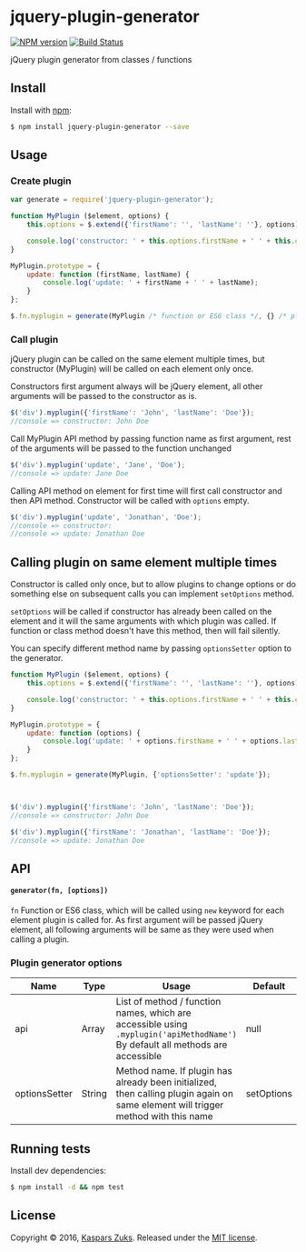 [npm-url]: https://npmjs.org/package/jquery-plugin-generator
[npm-image]: http://img.shields.io/npm/v/jquery-plugin-generator.svg
[travis-url]: https://travis-ci.org/kasparsz/jquery-plugin-generator
[travis-image]: http://img.shields.io/travis/kasparsz/jquery-plugin-generator.svg

# jquery-plugin-generator
[![NPM version][npm-image]][npm-url] [![Build Status][travis-image]][travis-url]

jQuery plugin generator from classes / functions

## Install

Install with [npm](https://www.npmjs.com/):

```sh
$ npm install jquery-plugin-generator --save
```

## Usage

### Create plugin

```js
var generate = require('jquery-plugin-generator');

function MyPlugin ($element, options) {
    this.options = $.extend({'firstName': '', 'lastName': ''}, options);

    console.log('constructor: ' + this.options.firstName + ' ' + this.options.lastName);
}

MyPlugin.prototype = {
    update: function (firstName, lastName) {
        console.log('update: ' + firstName + ' ' + lastName);
    }
};

$.fn.myplugin = generate(MyPlugin /* function or ES6 class */, {} /* plugin generator options */);
```

### Call plugin

jQuery plugin can be called on the same element multiple times, but constructor (MyPlugin) will be called on each element only once.

Constructors first argument always will be jQuery element, all other arguments will be passed to the constructor as is.
```js
$('div').myplugin({'firstName': 'John', 'lastName': 'Doe'});
//console => constructor: John Doe
```

Call MyPlugin API method by passing function name as first argument, rest of the arguments will be passed to the function unchanged
```js
$('div').myplugin('update', 'Jane', 'Doe');
//console => update: Jane Doe
```

Calling API method on element for first time will first call constructor and then API method.
Constructor will be called with `options` empty.
```js
$('div').myplugin('update', 'Jonathan', 'Doe');
//console => constructor:
//console => update: Jonathan Doe
```

## Calling plugin on same element multiple times

Constructor is called only once, but to allow plugins to change options or do something else on subsequent calls you can implement ```setOptions``` method.

```setOptions``` will be called if constructor has already been called on the element and it will the same arguments with which plugin was called.
If function or class method doesn't have this method, then will fail silently.

You can specify different method name by passing ```optionsSetter``` option to the generator.

```js
function MyPlugin ($element, options) {
    this.options = $.extend({'firstName': '', 'lastName': ''}, options);

    console.log('constructor: ' + this.options.firstName + ' ' + this.options.lastName);
}

MyPlugin.prototype = {
    update: function (options) {
        console.log('update: ' + options.firstName + ' ' + options.lastName);
    }
};

$.fn.myplugin = generate(MyPlugin, {'optionsSetter': 'update'});



$('div').myplugin({'firstName': 'John', 'lastName': 'Doe'});
//console => constructor: John Doe

$('div').myplugin({'firstName': 'Jonathan', 'lastName': 'Doe'});
//console => update: Jonathan Doe
```

## API

#### `generator(fn, [options])`

`fn` Function or ES6 class, which will be called using `new` keyword for each element plugin is called for. As first argument will be passed jQuery element, all following arguments will be same as they were used when calling a plugin.

### Plugin generator options

| Name     | Type    | Usage                                    | Default  |
| -------- | ------- | ---------------------------------------- | -------- |
| api    | Array | List of method / function names, which are accessible using ```.myplugin('apiMethodName')``` By default all methods are accessible  | null     |
| optionsSetter | String | Method name. If plugin has already been initialized, then calling plugin again on same element will trigger method with this name | setOptions |

## Running tests

Install dev dependencies:

```sh
$ npm install -d && npm test
```

## License

Copyright © 2016, [Kaspars Zuks](https://github.com/kasparsz).
Released under the [MIT license](https://github.com/kasparsz/jquery-plugin-generator/blob/master/LICENSE).

[npm-url]: https://npmjs.org/package/jquery-plugin-generator
[npm-image]: http://img.shields.io/npm/v/jquery-plugin-generator.svg
[travis-url]: https://travis-ci.org/kasparsz/jquery-plugin-generator
[travis-image]: http://img.shields.io/travis/kasparsz/jquery-plugin-generator.svg
